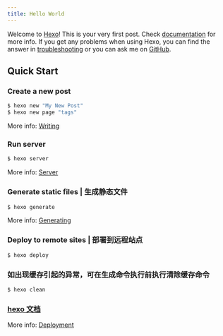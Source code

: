 ```yaml
---
title: Hello World
---
```


Welcome to [Hexo](https://hexo.io/)! This is your very first post. Check [documentation](https://hexo.io/docs/) for more info. If you get any problems when using Hexo, you can find the answer in [troubleshooting](https://hexo.io/docs/troubleshooting.html) or you can ask me on [GitHub](https://github.com/hexojs/hexo/issues).

## Quick Start

### Create a new post

```bash
$ hexo new "My New Post"
$ hexo new page "tags"
```

More info: [Writing](https://hexo.io/docs/writing.html)

### Run server

```bash
$ hexo server
```

More info: [Server](https://hexo.io/docs/server.html)

### Generate static files | 生成静态文件

```bash
$ hexo generate
```

More info: [Generating](https://hexo.io/docs/generating.html)

### Deploy to remote sites | 部署到远程站点

```bash
$ hexo deploy
```

### 如出现缓存引起的异常，可在生成命令执行前执行清除缓存命令

```bash
$ hexo clean
```

### [hexo 文档](https://hexo.io/zh-cn/docs/)

More info: [Deployment](https://hexo.io/docs/one-command-deployment.html)
